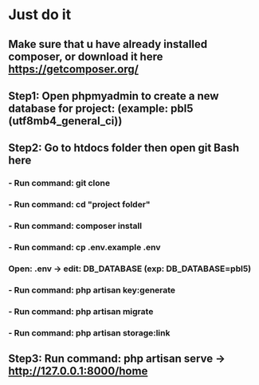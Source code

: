 # Just do it
## Make sure that u have already installed composer, or download it here https://getcomposer.org/
  ## Step1: Open phpmyadmin to create a new database for project: (example: pbl5 (utf8mb4_general_ci)) 
  ## Step2: Go to htdocs folder then open git Bash here
   ### - Run command: git clone <this project>
   ### - Run command: cd "project folder"
   ### - Run command: composer install
   ### - Run command: cp .env.example .env
   ### Open: .env -> edit: DB_DATABASE (exp: DB_DATABASE=pbl5)
   ### - Run command: php artisan key:generate
   ### - Run command: php artisan migrate
   ### - Run command: php artisan storage:link
  ## Step3: Run command: php artisan serve -> http://127.0.0.1:8000/home
